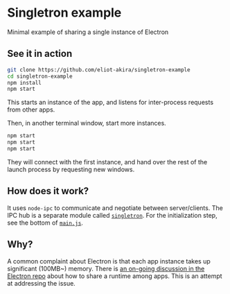 
# Singletron example

Minimal example of sharing a single instance of Electron

## See it in action

```bash
git clone https://github.com/eliot-akira/singletron-example
cd singletron-example
npm install
npm start
```

This starts an instance of the app, and listens for inter-process requests from other apps.

Then, in another terminal window, start more instances.

```bash
npm start
npm start
npm start
```

They will connect with the first instance, and hand over the rest of the launch process by requesting new windows.

## How does it work?

It uses `node-ipc` to communicate and negotiate between server/clients. The IPC hub is a separate module called [`singletron`](https://github.com/eliot-akira/singletron). For the initialization step, see the bottom of [`main.js`](https://github.com/eliot-akira/singletron-example/blob/master/main.js#L55).

## Why?

A common complaint about Electron is that each app instance takes up significant (100MB~) memory. There is [an on-going discussion in the Electron repo](https://github.com/electron/electron/issues/673) about how to share a runtime among apps. This is an attempt at addressing the issue.
